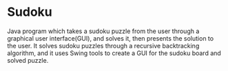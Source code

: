# Sudoku
Java program which takes a sudoku puzzle from the user through a graphical user interface(GUI), and solves it, then presents the solution to the user. It solves sudoku puzzles through a recursive backtracking algorithm, and it uses Swing tools to create a GUI for the sudoku board and solved puzzle.

